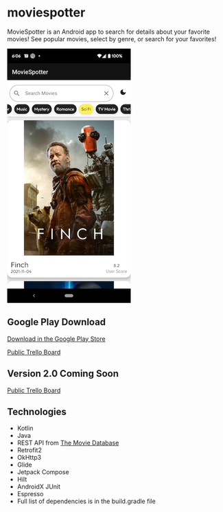 # moviespotter

MovieSpotter is an Android app to search for details about your favorite movies! 
See popular movies, select by genre, or search for your favorites!

![screenshot](public/images/moviespotter_screenshot2.0-resize.png)

## Google Play Download
[Download in the Google Play Store](https://play.google.com/store/apps/details?id=com.petestmart.moviespotter) 

[Public Trello Board](https://trello.com/b/2qliTAF2/moviespotter)

## Version 2.0 Coming Soon
[Public Trello Board](https://trello.com/b/2qliTAF2/moviespotter)

## Technologies
* Kotlin
* Java
* REST API from [The Movie Database](https://developers.themoviedb.org/3/)
* Retrofit2
* OkHttp3
* Glide
* Jetpack Compose
* Hilt 
* AndroidX JUnit
* Espresso
* Full list of dependencies is in the build.gradle file
